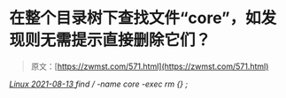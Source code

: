 <!--yml
category: 未分类
date: 0001-01-01 00:00:00
-->

# 在整个目录树下查找文件“core”，如发现则无需提示直接删除它们？

> 原文：[https://zwmst.com/571.html](https://zwmst.com/571.html)

   [ *Linux* ](https://zwmst.com/linux)*[ <time datetime="2021-08-14T07:34:48+08:00"> 2021-08-13 </time> ](https://zwmst.com/571.html)  find / -name core -exec rm {} \;*